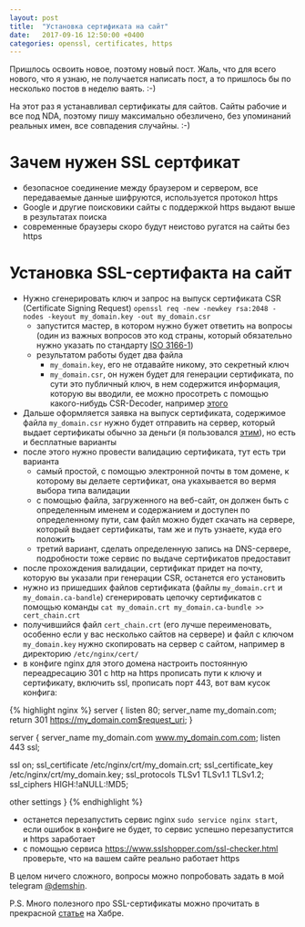 ```yaml
---
layout: post
title:  "Установка сертификата на сайт"
date:   2017-09-16 12:50:00 +0400
categories: openssl, certificates, https
---
```


Пришлось освоить новое, поэтому новый пост. Жаль, что для всего нового, что я узнаю, не получается написать пост, а то пришлось бы по несколько постов в неделю ваять. :-)

На этот раз я устанавливал сертификаты для сайтов. Сайты рабочие и все под NDA, поэтому пишу максимально обезличено, без упоминаний реальных имен, все совпадения случайны. :-)

# Зачем нужен SSL сертфикат

- безопасное соединение между браузером и сервером, все передаваемые данные шифруются, используется протокол https
- Google и другие поисковики сайты с поддержкой https выдают выше в результатах поиска
- современные браузеры скоро будут неистово ругатся на сайты без https

# Установка SSL-сертифакта на сайт

- Нужно сгенерировать ключ и запрос на выпуск сертификата CSR (Certificate Signing Request) `openssl req -new -newkey rsa:2048 -nodes -keyout my_domain.key -out my_domain.csr`
  - запустится мастер, в котором нужно бужет ответить на вопросы (один из важных вопросов это код страны, который обязательно нужно указать по стандарту [ISO 3166-1](http://ru.wikipedia.org/wiki/ISO-3166-1))
  - результатом работы будет два файла
    - `my_domain.key`, его не отдавайте никому, это секретный ключ
    - `my_domain.csr`, он нужен будет для генерации сертификата, по сути это публичный ключ, в нем содержится информация, которую вы вводили, ее можно просотреть с помощью какого-нибудь CSR-Decoder, например [этого](http://www.sslshopper.com/csr-decoder.html)
- Дальше оформляется заявка на выпуск сертификата, содержимое файла `my_domain.csr` нужно будет отправить на сервер, который выдает сертификаты обычно за деньги (я пользовался [этим](http://namecheap.com/)), но есть и бесплатные варианты
- после этого нужно провести валидацию сертификата, тут есть три варианта
    - самый простой, с помощью электронной почты в том домене, к которому вы делаете сертификат, она укахывается во вермя выбора типа валидации
    - с помощью файла, загруженного на веб-сайт, он должен быть с определенным именем и содержанием и доступен по определенному пути, сам файл можно будет скачать на сервере, который выдает сертификаты, там же и путь узнаете, куда его положить
    - третий вариант, сделать определенную запись на DNS-сервере, подробности тоже сервис по выдаче сертификатов предоставит
- после прохождения валидации, сертификат придет на почту, которую вы указали при генерации CSR, останется его установить
- нужно из пришедших файлов сертификата (файлы `my_domain.crt` и `my_domain.ca-bandle`) сгенерировать цепочку сертификатов с помощью команды `cat my_domain.crt my_domain.ca-bundle >> cert_chain.crt`
- получившийся файл `cert_chain.crt` (его лучше переименовать, особенно если у вас несколько сайтов на сервере) и файл с ключом `my_domain.key` нужно скопировать на сервер с сайтом, например в директорию `/etc/nginx/cert/`
- в конфиге nginx для этого домена настроить постоянную переадресацию 301 с http на https прописать пути к ключу и сертификату, включить ssl, прописать порт 443, вот вам кусок конфига:

{% highlight nginx %}
server {
  listen 80;
  server_name my_domain.com;
  return 301 https://my_domain.com$request_uri;
}

server {
  server_name my_domain.com www.my_domain.com.com;
  listen 443 ssl;

  ssl on;
  ssl_certificate	/etc/nginx/crt/my_domain.crt;
  ssl_certificate_key	/etc/nginx/crt/my_domain.key;
  ssl_protocols		TLSv1 TLSv1.1 TLSv1.2;
  ssl_ciphers		HIGH:!aNULL:!MD5;

  other settings
}
{% endhighlight %}

- останется перезапустить сервис nginx `sudo service nginx start`, если ошибок в конфиге не будет, то сервис успешно перезапустится и https заработает
- с помощью сервиса https://www.sslshopper.com/ssl-checker.html проверьте, что на вашем сайте реально работает https

В целом ничего сложного, вопросы можно попробовать задать в мой telegram [@demshin](https://t.me/demshin).

P.S. Много полезного про SSL-сертификаты можно прочитать в прекрасной [статье](https://habrahabr.ru/company/tuthost/blog/150433/) на Хабре.
